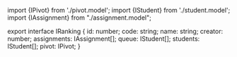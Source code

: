 import {IPivot} from './pivot.model';
import {IStudent} from './student.model';
import {IAssignment} from "./assignment.model";

export interface IRanking {
  id: number;
  code: string;
  name: string;
  creator: number;
  assignments: IAssignment[];
  queue: IStudent[];
  students: IStudent[];
  pivot: IPivot;
}
